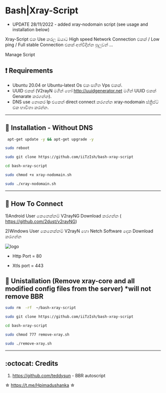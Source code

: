 # Bash|Xray-Script

* UPDATE 28/11/2022 - added xray-nodomain script (see usage and installation below)






Xray-Script එක Use කරල ඔයාට High speed Network Connection එකක් / Low ping / Full stable Connection එකක් අත්විදින්න පුලුවන් ...


Manage Script

## :heavy_exclamation_mark: Requirements

* Ubuntu 20.04 or Ubuntu-latest Os එක සහිත Vps එකක්.
* UUID එකක් (V2rayN මගින් හෝ http://uuidgenerator.net මගින් UUID එකක් Genarate කරගන්න).
* DNS use නොකර Ip එකෙන් direct connect කරගන්න xray-nodomain ස්ක්‍රිප්ට් එක භාවිතා කරන්න.

------------------------------------------
## :book: Installation - Without DNS

```sh 
 apt-get update -y && apt-get upgrade -y
  ```
```sh 
sudo reboot
 ```
 
```sh 
sudo git clone https://github.com/iiTzIsh/bash-xray-script
 ```
 
```sh 
cd bash-xray-script
 ```
 
```sh 
sudo chmod +x xray-nodomain.sh
 ```
 
```sh 
sudo ./xray-nodomain.sh
 ```
 
------------------------------------------

## :book: How To Connect

1)Android User කෙනෙක්නම් V2rayNG Download කරගන්න (
https://github.com/2dust/v2rayNG)

2)Windows User කෙනෙක්නම් V2rayN හො Netch Software දෙක Download කරගන්න

![logo](https://telegra.ph/file/372eb568ce7a7776aa8c4.jpg)

* Http Port =  80

* Xtls port = 443

## :book: Unistallation (Remove xray-core and all modified config files from the server) *will not remove BBR

```sh 
sudo rm  -rf  ~/bash-xray-script
 ```

```sh 
sudo git clone https://github.com/iiTzIsh/bash-xray-script
 ```

```sh 
cd bash-xray-script
 ```

```sh 
sudo chmod 777 remove-xray.sh
 ```

```sh 
sudo ./remove-xray.sh
 ```
 ------------------------------------------
 
## :octocat: Credits

1. https://github.com/teddysun - BBR autoscript


☆ https://t.me/Hpimadushanka ☆
